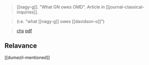 > [[nagy-g]]. "What GN owes OMD". Article in [[journal-classical-inquiries]]. 

> (i.e. "what [[nagy-g]] owes [[davidson-o]]")

> [chs](https://classical-inquiries.chs.harvard.edu/what-gn-owes-omd/)
> [pdf](a/nagy-g2018-02-14.pdf)


## Relavance
[[dumezil-mentioned]]